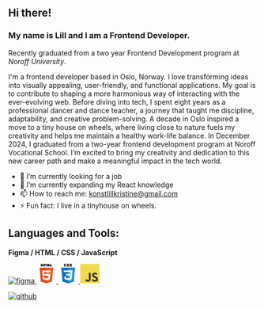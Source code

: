 ## Hi there! 
### My name is Lill and I am a Frontend Developer.
Recently graduated from a two year Frontend Development program at *Noroff University*. 

I'm a frontend developer based in Oslo, Norway. I love transforming ideas into visually appealing, user-friendly, and functional applications. My goal is to contribute to shaping a more harmonious way of interacting with the ever-evolving web.
Before diving into tech, I spent eight years as a professional dancer and dance teacher, a journey that taught me discipline, adaptability, and creative problem-solving. A decade in Oslo inspired a move to a tiny house on wheels, where living close to nature fuels my creativity and helps me maintain a healthy work-life balance.
In December 2024, I graduated from a two-year frontend development program at Noroff Vocational School. I’m excited to bring my creativity and dedication to this new career path and make a meaningful impact in the tech world.

- 🔭 I’m currently looking for a job 
- 🌱 I’m currently expanding my React knowledge 
- 📫 How to reach me: konstlillkristine@gmail.com 
- ⚡ Fun fact: I live in a tinyhouse on wheels.

## Languages and Tools:
**Figma / HTML / CSS / JavaScript**

<p align="left"> <a href="https://www.figma.com/" target="_blank" rel="noreferrer"> <img src="https://www.vectorlogo.zone/logos/figma/figma-icon.svg" alt="figma" width="40" height="40"/> </a> <a href="https://www.w3.org/html/" target="_blank" rel="noreferrer"> <img src="https://raw.githubusercontent.com/devicons/devicon/master/icons/html5/html5-original-wordmark.svg" alt="html5" width="40" height="40"/> </a> <a href="https://www.w3schools.com/css/" target="_blank" rel="noreferrer"> <img src="https://raw.githubusercontent.com/devicons/devicon/master/icons/css3/css3-original-wordmark.svg" alt="css3" width="40" height="40"/> </a> <a href="https://developer.mozilla.org/en-US/docs/Web/JavaScript" target="_blank" rel="noreferrer"> <img src="https://raw.githubusercontent.com/devicons/devicon/master/icons/javascript/javascript-original.svg" alt="javascript" width="40" height="40"/> </a> </p>


[<img src='https://cdn.jsdelivr.net/npm/simple-icons@3.0.1/icons/github.svg' alt='github' height='40'>](https://github.com/LillKonst)  






